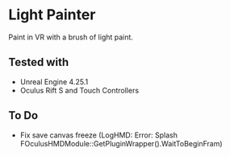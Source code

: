 # Light Painter

Paint in VR with a brush of light paint.

## Tested with

* Unreal Engine 4.25.1
* Oculus Rift S and Touch Controllers

## To Do
* Fix save canvas freeze (LogHMD: Error: Splash FOculusHMDModule::GetPluginWrapper().WaitToBeginFram)